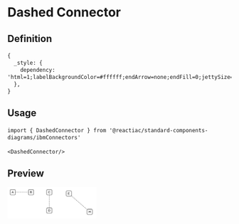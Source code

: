 # Dashed Connector

## Definition

```
{
  _style: { 
    dependency: 'html=1;labelBackgroundColor=#ffffff;endArrow=none;endFill=0;jettySize=auto;orthogonalLoop=1;strokeWidth=1;dashed=1;fontSize=14;',
  },
}
```

## Usage

```
import { DashedConnector } from '@reactiac/standard-components-diagrams/ibmConnectors'

<DashedConnector/>
```

## Preview

<img src="./dashed-connector.png" width="200"/>
